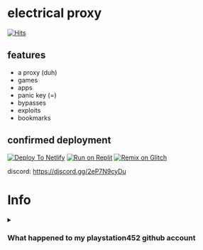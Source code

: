 # electrical proxy
[![Hits](https://hits.seeyoufarm.com/api/count/incr/badge.svg?url=https%3A%2F%2Fgithub.com%2Felectrical-development%2FElectrical-Proxy%2F&count_bg=%2379C83D&title_bg=%23555555&icon=&icon_color=%23E7E7E7&title=hits&edge_flat=false)](https://hits.seeyoufarm.com)

## features

- a proxy (duh)
- games
- apps
- panic key (=)
- bypasses
- exploits
- bookmarks

## confirmed deployment
[![Deploy To Netlify](https://binbashbanana.github.io/deploy-buttons/buttons/remade/netlify.svg)](https://netlify.com)
[![Run on Replit](https://binbashbanana.github.io/deploy-buttons/buttons/remade/replit.svg)](https://replit.com/@playstation451/Electrical-Proxy)
[![Remix on Glitch](https://binbashbanana.github.io/deploy-buttons/buttons/remade/glitch.svg)](https://glitch.com/edit/#!/import/git?url=https://github.com/playstation452/Electrical-Proxy)


discord: https://discord.gg/2eP7N9cyDu

# Info

<details><summary><h3>What happened to my playstation452 github account</h3></summary>

idk
</details>
